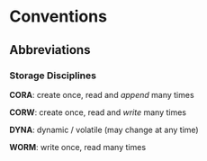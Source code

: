 Conventions
===========

Abbreviations
-------------

### Storage Disciplines

<a id="CORA">**CORA**</a>: create once, read and _append_ many times

<a id="CORW">**CORW**</a>: create once, read and _write_ many times

<a id="DYNA">**DYNA**</a>: dynamic / volatile (may change at any time)

<a id="WORM">**WORM**</a>: write once, read many times
